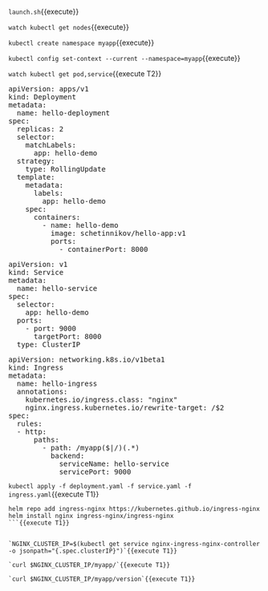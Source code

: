 `launch.sh`{{execute}}

`watch kubectl get nodes`{{execute}}

`kubectl create namespace myapp`{{execute}}

`kubectl config set-context --current --namespace=myapp`{{execute}}

`watch kubectl get pod,service`{{execute T2}}

<pre class="file" data-filename="./deployment.yaml" data-target="replace">
apiVersion: apps/v1
kind: Deployment
metadata:
  name: hello-deployment
spec:
  replicas: 2
  selector:
    matchLabels:
      app: hello-demo
  strategy:
    type: RollingUpdate
  template:
    metadata:
      labels:
        app: hello-demo
    spec:
      containers:
        - name: hello-demo
          image: schetinnikov/hello-app:v1
          ports:
            - containerPort: 8000
</pre>

<pre class="file" data-filename="./service.yaml" data-target="replace">
apiVersion: v1
kind: Service
metadata:
  name: hello-service
spec:
  selector:
    app: hello-demo
  ports:
    - port: 9000
      targetPort: 8000
  type: ClusterIP
</pre>

<pre class="file" data-filename="./ingress.yaml" data-target="replace">
apiVersion: networking.k8s.io/v1beta1
kind: Ingress
metadata:
  name: hello-ingress
  annotations:
    kubernetes.io/ingress.class: "nginx"
    nginx.ingress.kubernetes.io/rewrite-target: /$2
spec:
  rules:
  - http:
      paths:
        - path: /myapp($|/)(.*)
          backend:
            serviceName: hello-service
            servicePort: 9000
</pre>

`kubectl apply -f deployment.yaml -f service.yaml -f ingress.yaml`{{execute T1}}


```
helm repo add ingress-nginx https://kubernetes.github.io/ingress-nginx
helm install nginx ingress-nginx/ingress-nginx
```{{execute T1}}


`NGINX_CLUSTER_IP=$(kubectl get service nginx-ingress-nginx-controller -o jsonpath="{.spec.clusterIP}")`{{execute T1}}

`curl $NGINX_CLUSTER_IP/myapp/`{{execute T1}}

`curl $NGINX_CLUSTER_IP/myapp/version`{{execute T1}}
